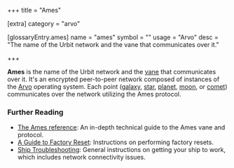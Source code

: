 +++
title = "Ames"

[extra]
category = "arvo"

[glossaryEntry.ames]
name = "ames"
symbol = ""
usage = "Arvo"
desc = "The name of the Urbit network and the vane that communicates over it."

+++

**Ames** is the name of the Urbit network and the [vane](/glossary/vane) that communicates over it. It's an encrypted peer-to-peer network composed of instances of the [Arvo](/glossary/arvo) operating system. Each point ([galaxy](/glossary/galaxy), [star](/glossary/star), [planet](/glossary/planet), [moon](/glossary/moon), or [comet](/glossary/comet)) communicates over the network utilizing the Ames protocol.

### Further Reading

- [The Ames reference](/system/kernel/ames): An in-depth technical guide to the Ames vane and protocol.
- [A Guide to Factory Reset](https://urbit.org/using/id/guide-to-resets): Instructions on performing factory resets.
- [Ship Troubleshooting](https://urbit.org/using/os/ship-troubleshooting): General instructions on getting your ship to work, which includes network connectivity issues.
